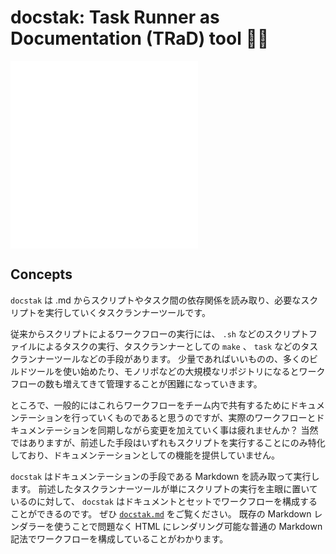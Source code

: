 # docstak: Task Runner as Documentation (TRaD) tool 🐶🥞

![English](./README.md) ![日本語](./README.ja.md)

## Concepts

`docstak` は .md からスクリプトやタスク間の依存関係を読み取り、必要なスクリプトを実行していくタスクランナーツールです。

従来からスクリプトによるワークフローの実行には、 `.sh` などのスクリプトファイルによるタスクの実行、タスクランナーとしての `make` 、 `task` などのタスクランナーツールなどの手段があります。
少量であればいいものの、多くのビルドツールを使い始めたり、モノリポなどの大規模なリポジトリになるとワークフローの数も増えてきて管理することが困難になっていきます。

ところで、一般的にはこれらワークフローをチーム内で共有するためにドキュメンテーションを行っていくものであると思うのですが、実際のワークフローとドキュメンテーションを同期しながら変更を加えていく事は疲れませんか？
当然ではありますが、前述した手段はいずれもスクリプトを実行することにのみ特化しており、ドキュメンテーションとしての機能を提供していません。

`docstak` はドキュメンテーションの手段である Markdown を読み取って実行します。
前述したタスクランナーツールが単にスクリプトの実行を主眼に置いているのに対して、 `docstak` はドキュメントとセットでワークフローを構成することができるのです。
ぜひ [`docstak.md`](./docstak.md) をご覧ください。
既存の Markdown レンダラーを使うことで問題なく HTML にレンダリング可能な普通の Markdown 記法でワークフローを構成していることがわかります。
